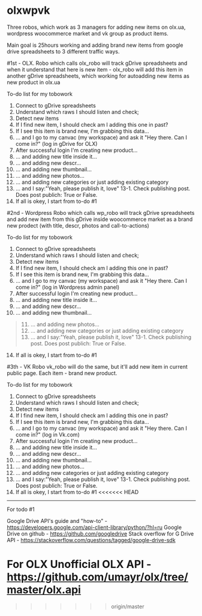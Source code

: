 # olxwpvk
Three robos, which work as 3 managers for adding new items on olx.ua, wordpress woocommerce market and vk group as product items. 

Main goal is 25hours working and adding brand new items from google drive spreadsheets to 3 different traffic ways.

#1st - OLX. 
Robo which calls olx_robo will track gDrive spreadsheets and when it understand that here is new item - olx_robo will add this item
in another gDrive spreadsheets, which working for autoadding new items as new product in olx.ua

To-do list for my tobowork
1. Connect to gDrive spreadsheets
2. Understand which raws I should listen and check;
3. Detect new items
4. If I find new item, I should check am I adding this one in past?
5. If I see this item is brand new, I'm grabbing this data...
6. ... and I go to my canvac (my workspace) and ask it "Hey there. Can I come in?" (log in gDrive for OLX)
7. After successful login I'm creating new product...
8. ... and adding new title inside it...
9. ... and adding new descr...
10. ... and adding new thumbnail...
11. ... and adding new photos...
12. ... and adding new categories or just adding existing category
13. ... and I say:"Yeah, please publish it, love"
13-1. Check publishing post. Does post publich: True or False.
14. If all is okey, I start from to-do #1


#2nd - Wordpress
Robo which calls wp_robo will track gDrive spreadsheets and add new item from this gDrive inside woocommerce market as a brand new prodect (with title, descr, photos and call-to-actions)

To-do list for my tobowork
1. Connect to gDrive spreadsheets
2. Understand which raws I should listen and check;
3. Detect new items
4. If I find new item, I should check am I adding this one in past?
5. If I see this item is brand new, I'm grabbing this data...
6. ... and I go to my canvac (my workspace) and ask it "Hey there. Can I come in?" (log in Wordpress admin panel)
7. After successful login I'm creating new product...
8. ... and adding new title inside it...
9. ... and adding new descr...
10. ... and adding new thumbnail...
> 11. ... and adding new photos...
> 12. ... and adding new categories or just adding existing category
> 13. ... and I say:"Yeah, please publish it, love"
> 13-1. Check publishing post. Does post publich: True or False.
14. If all is okey, I start from to-do #1


#3th - VK
Robo vk_robo will do the same, but it'll add new item in current public page. Each item - brand new product.

To-do list for my tobowork
1. Connect to gDrive spreadsheets
2. Understand which raws I should listen and check;
3. Detect new items
4. If I find new item, I should check am I adding this one in past?
5. If I see this item is brand new, I'm grabbing this data...
6. ... and I go to my canvac (my workspace) and ask it "Hey there. Can I come in?" (log in Vk.com)
7. After successful login I'm creating new product...
8. ... and adding new title inside it...
9. ... and adding new descr...
10. ... and adding new thumbnail...
11. ... and adding new photos...
12. ... and adding new categories or just adding existing category
13. ... and I say:"Yeah, please publish it, love"
13-1. Check publishing post. Does post publich: True or False.
14. If all is okey, I start from to-do #1
<<<<<<< HEAD


---
For todo #1

Google Drive API's guide and "how-to" - https://developers.google.com/api-client-library/python/?hl=ru
Google Drive on github - https://github.com/googledrive
Stack overflow for G Drive API - https://stackoverflow.com/questions/tagged/google-drive-sdk


For OLX
Unofficial OLX API - https://github.com/umayr/olx/tree/master/olx.api
=======
>>>>>>> origin/master
